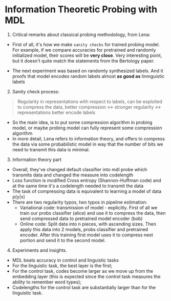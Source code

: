 # Information Theoretic Probing with MDL	

1. Critical remarks about classical probing methodology, from Lena:

- First of all, it's how we make `sanity checks` for trained probing model. For example, if we compare accuracies for pretrained and randomly initialized model, their scores will be __very close__. Very interesting point, but it doesn't quite match the statements from the Bertology paper.

- The next experiment was based on randomly synthesized labels. And it proofs that model encodes random labels almost __as good as__ linmguistic labels

2. Sanity check process:
<blockquote>Regularity in representations with respect to labels, can be exploited to compress the data, better compression <-> stronger regularity <-> representations better encode labels</blockquote>

- So the main idea, is to put some compression algorithm in probing model, or maybe probing model can fully represent some compression algorithm
- In more detail, Lena refers to information theory, and offers to compress the data via some probabilistic model in way that the number of bits we need to transmit this data is minimal.

3. Information theory part    
- Overall, they've changed default classifier into mdl probe which transmits data and changed the measure into codelength
- Loss function is modified Cross entropy (Shannon-Huffman code) and at the same time it's a codelength needed to transmit the data
- The task of compressing data is equivalent to learning a model of data p(y|x)
- There are two regularity typos, two typos in pipeline estimation:
    - Variational code: transmission of model - explicitly. First of all we train our probs classifier (alice) and use it to compress the data, then send compressed data to pretrained model encoder (bob)
    - Online code: Split data into n pieces, with ascending sizes. Then apply this data into 2 models, probs classifier and pretrained encoder. After this training first model uses it to compress next portion and send it to the second model.
    
    
4. Experiments and insights.
    
- MDL beats accuracy in control and linguistic tasks
- For the linguistic task, the best layer is the first;
- For the control task, codes become larger as we move up from the embedding layer
(this is expected since the control task measures the ability to remember word types);
- Codelengths for the control task are substantially larger than for the linguistic task.
